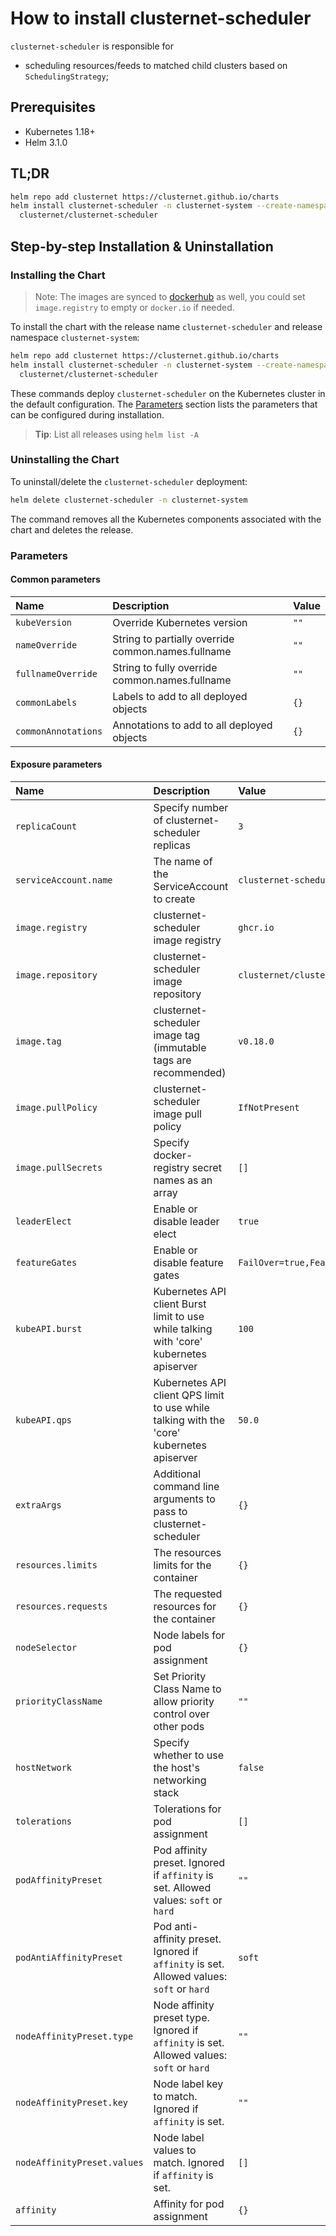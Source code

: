# How to install clusternet-scheduler

`clusternet-scheduler` is responsible for

- scheduling resources/feeds to matched child clusters based on
  `SchedulingStrategy`;

## Prerequisites

- Kubernetes 1.18+
- Helm 3.1.0

## TL;DR

```bash
helm repo add clusternet https://clusternet.github.io/charts
helm install clusternet-scheduler -n clusternet-system --create-namespace \
  clusternet/clusternet-scheduler
```

## Step-by-step Installation & Uninstallation

### Installing the Chart

> Note: The images are synced to
> [dockerhub](https://hub.docker.com/u/clusternet) as well, you could
> set `image.registry` to empty or `docker.io` if needed.

To install the chart with the release name `clusternet-scheduler` and
release namespace `clusternet-system`:

```bash
helm repo add clusternet https://clusternet.github.io/charts
helm install clusternet-scheduler -n clusternet-system --create-namespace \
  clusternet/clusternet-scheduler
```

These commands deploy `clusternet-scheduler` on the Kubernetes cluster
in the default configuration. The [Parameters](#parameters) section
lists the parameters that can be configured during installation.

> **Tip**: List all releases using `helm list -A`

### Uninstalling the Chart

To uninstall/delete the `clusternet-scheduler` deployment:

```bash
helm delete clusternet-scheduler -n clusternet-system
```

The command removes all the Kubernetes components associated with the
chart and deletes the release.

### Parameters

#### Common parameters

| Name                | Description                                        | Value |
|:--------------------|:---------------------------------------------------|:------|
| `kubeVersion`       | Override Kubernetes version                        | `""`  |
| `nameOverride`      | String to partially override common.names.fullname | `""`  |
| `fullnameOverride`  | String to fully override common.names.fullname     | `""`  |
| `commonLabels`      | Labels to add to all deployed objects              | `{}`  |
| `commonAnnotations` | Annotations to add to all deployed objects         | `{}`  |

#### Exposure parameters

| Name                        | Description                                                                               | Value                                           |
|:----------------------------|:------------------------------------------------------------------------------------------|:------------------------------------------------|
| `replicaCount`              | Specify number of clusternet-scheduler replicas                                           | `3`                                             |
| `serviceAccount.name`       | The name of the ServiceAccount to create                                                  | `clusternet-scheduler`                          |
| `image.registry`            | clusternet-scheduler image registry                                                       | `ghcr.io`                                       |
| `image.repository`          | clusternet-scheduler image repository                                                     | `clusternet/clusternet-scheduler`               |
| `image.tag`                 | clusternet-scheduler image tag (immutable tags are recommended)                           | `v0.18.0`                                       |
| `image.pullPolicy`          | clusternet-scheduler image pull policy                                                    | `IfNotPresent`                                  |
| `image.pullSecrets`         | Specify docker-registry secret names as an array                                          | `[]`                                            |
| `leaderElect`               | Enable or disable leader elect                                                            | `true`                                          |
| `featureGates`              | Enable or disable feature gates                                                           | `FailOver=true,FeasibleClustersToleration=true` |
| `kubeAPI.burst`             | Kubernetes API client Burst limit to use while talking with 'core' kubernetes apiserver   | `100`                                           |
| `kubeAPI.qps`               | Kubernetes API client QPS limit to use while talking with the 'core' kubernetes apiserver | `50.0`                                          |
| `extraArgs`                 | Additional command line arguments to pass to clusternet-scheduler                         | `{}`                                            |
| `resources.limits`          | The resources limits for the container                                                    | `{}`                                            |
| `resources.requests`        | The requested resources for the container                                                 | `{}`                                            |
| `nodeSelector`              | Node labels for pod assignment                                                            | `{}`                                            |
| `priorityClassName`         | Set Priority Class Name to allow priority control over other pods                         | `""`                                            |
| `hostNetwork`               | Specify whether to use the host's networking stack                                        | `false`                                         |
| `tolerations`               | Tolerations for pod assignment                                                            | `[]`                                            |
| `podAffinityPreset`         | Pod affinity preset. Ignored if `affinity` is set. Allowed values: `soft` or `hard`       | `""`                                            |
| `podAntiAffinityPreset`     | Pod anti-affinity preset. Ignored if `affinity` is set. Allowed values: `soft` or `hard`  | `soft`                                          |
| `nodeAffinityPreset.type`   | Node affinity preset type. Ignored if `affinity` is set. Allowed values: `soft` or `hard` | `""`                                            |
| `nodeAffinityPreset.key`    | Node label key to match. Ignored if `affinity` is set.                                    | `""`                                            |
| `nodeAffinityPreset.values` | Node label values to match. Ignored if `affinity` is set.                                 | `[]`                                            |
| `affinity`                  | Affinity for pod assignment                                                               | `{}`                                            |


